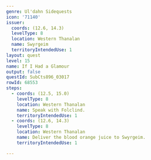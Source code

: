 ```yaml
---
genre: Ul'dahn Sidequests
icon: '71140'
issuer:
  coords: (12.6, 14.3)
  levelType: 8
  location: Western Thanalan
  name: Swyrgeim
  territoryIntendedUse: 1
layout: quest
level: 15
name: If I Had a Glamour
output: false
questId: SubCts896_03017
rowId: 68553
steps:
  - coords: (12.5, 15.0)
    levelType: 8
    location: Western Thanalan
    name: Speak with Folclind.
    territoryIntendedUse: 1
  - coords: (12.6, 14.3)
    levelType: 8
    location: Western Thanalan
    name: Deliver the blood orange juice to Swyrgeim.
    territoryIntendedUse: 1

---
```

